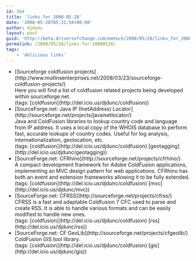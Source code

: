 ```yaml
---
id: 564
title: 'links for 2008-05-28'
date: '2008-05-28T05:31:56+00:00'
author: djdunc
layout: post
guid: 'http://beta.driversofchange.com/emtech/2008/05/28/links_for_20080528/'
permalink: /2008/05/28/links-for-20080528/
tags:
    - 'delicious links'
---
```


- <div class="delicious-link">[Sourceforge coldfusion projects](http://www.mullinsenterprises.net/2008/03/23/sourceforge-coldfusion-projects/)</div><div class="delicious-extended">Here you will find a list of coldfusion related projects being developed within sourceforge.net.</div><div class="delicious-tags">(tags: [coldfusion](http://del.icio.us/djdunc/coldfusion))</div>
- <div class="delicious-link">[SourceForge.net: Java IP (InetAddress) Locator](http://sourceforge.net/projects/javainetlocator/)</div><div class="delicious-extended">Java and ColdFusion libraries to lookup country code and language from IP address. It uses a local copy of the WHOIS database to perform fast, accurate lookups of country codes. Useful for log analysis, internationalization, geolocation, etc.</div><div class="delicious-tags">(tags: [coldfusion](http://del.icio.us/djdunc/coldfusion) [geotagging](http://del.icio.us/djdunc/geotagging))</div>
- <div class="delicious-link">[SourceForge.net: CFRhino](http://sourceforge.net/projects/cfrhino/)</div><div class="delicious-extended">A compact development framework for Adobe ColdFusion applications, implementing an MVC design pattern for web applications. CFRhino has both an event and extension frameworks allowing it to be fully extended.</div><div class="delicious-tags">(tags: [coldfusion](http://del.icio.us/djdunc/coldfusion) [mvc](http://del.icio.us/djdunc/mvc))</div>
- <div class="delicious-link">[SourceForge.net: CFRSS](http://sourceforge.net/projects/cfrss/)</div><div class="delicious-extended">CFRSS is a fast and adaptable Coldfusion 7 CFC used to parse and create RSS. It is able to handle various formats and can be easily modified to handle new ones.</div><div class="delicious-tags">(tags: [coldfusion](http://del.icio.us/djdunc/coldfusion) [rss](http://del.icio.us/djdunc/rss))</div>
- <div class="delicious-link">[SourceForge.net: CF GeoLib](http://sourceforge.net/projects/cfgeolib/)</div><div class="delicious-extended">ColdFusion GIS tool library.</div><div class="delicious-tags">(tags: [coldfusion](http://del.icio.us/djdunc/coldfusion) [gis](http://del.icio.us/djdunc/gis))</div>